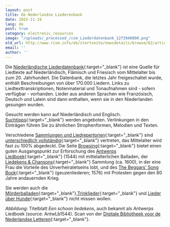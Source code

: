 ```yaml
---
layout: post
title: De Nederlandse Liederenbank
date: 2015-11-19
lang: de
post: true
category: electronic_resources
image: "/uploads/_processed_/csm_Liederdatenbank_12f3940890.png"
old_url: http://www.rism.info/de/startseite/newsdetails/browse/62/article/64/the-dutch-song-database.html
email: ''
author: ''
---
```



Die [Niederländische Liederdatenbank](http://www.liederenbank.nl/){:target="_blank"} ist eine Quelle für Liedtexte auf Niederländisch, Flämisch und Friesisch vom Mittelalter bis zum 20. Jahrhundert. Die Datenbank, die letztes Jahr freigeschaltet wurde, enthält Beschreibungen von über 170.000 Liedern. Links zu Liedtexttranskriptionen, Notenmaterial und Tonaufnahmen sind - sofern verfügbar - vorhanden. Lieder aus anderen Sprachen wie Französisch, Deutsch und Latein sind dann enthalten, wenn sie in den Niederlanden gesungen wurden.

Gesucht werden kann auf Niederländisch und Englisch. [Suchtipps](http://www.liederenbank.nl/index.php?actie=zoekstrategie&lan=en){:target="_blank"} werden angeboten. Verlinkungen in den Einträgen führen Sie zu ähnlichen Strophenformen, Melodien und Texten.

Verschiedene [Sammlungen und Liedrepertorien](http://www.liederenbank.nl/index.php?lan=en&actie=collecties){:target="_blank"} sind [unterschiedlich vollständig](http://www.liederenbank.nl/nieuws.php?lan=en){:target="_blank"} vertreten, das Mittelalter wird fast zu 100% abgedeckt. Die Seite [Browsing](http://www.liederenbank.nl/index.php?actie=grasduinen&lan=en){:target="_blank"} bietet einen guten Ausgangspunkt zur Erforschung des [Antwerps Liedboek](http://www.liederenbank.nl/bronpresentatie.php?zoek=1000000&lan=en){:target="_blank"} (1544) mit mittelalterlichen Balladen, der [Liedekens & Chansons](http://www.liederenbank.nl/bronpresentatie.php?zoek=1011333&lan=en){:target="_blank"} Sammlung (ca. 1600), in der eine Frau die Vorteile des Unverheiratetseins lobt, und des [The Beggars' Song Book](http://www.liederenbank.nl/bronpresentatie.php?zoek=1001514&lan=en){:target="_blank"} (geuzenliederen; 1576) mit Protesten gegen den 80 Jahre andauernden Krieg.

Sie werden auch die [Mörderballaden](http://www.liederenbank.nl/resultaatlijst.php?zoekveld=moordlied+lbl&submit=zoek&enof=EN-zoeken&zoekop=allewoordenlied&sorteer=jaar&lan=en){:target="_blank"},[Trinklieder](http://www.liederenbank.nl/resultaatlijst.php?zoekveld=drinklied&submit=zoek&enof=EN-zoeken&zoekop=trefwoord&sorteer=jaar&lan=en){:target="_blank"} und [Lieder über Hunde](http://www.liederenbank.nl/resultaatlijst.php?zoekveld=hond&submit=zoek&enof=EN-zoeken&zoekop=trefwoord&sorteer=beginregel&lan=en){:target="_blank"} nicht missen wollen.


_Abbildung_: Titelblatt _Een schoon liedekens_, auch bekannt als Antwerps Liedboek (source: AntwLb1544). Scan von der [Digitale Bibliotheek voor de Nederlandse Letteren](http://www.dbnl.org/tekst/_ant001antw01_01/){:target="_blank"}.



<script type="text/javascript">var switchTo5x=true;</script><script type="text/javascript" src="http://w.sharethis.com/button/buttons.js"></script><script type="text/javascript">stLight.options({publisher: "9b601438-1ce1-49d8-bfd7-9cff5df54c17", doNotHash: false, doNotCopy: false, hashAddressBar: false});</script>